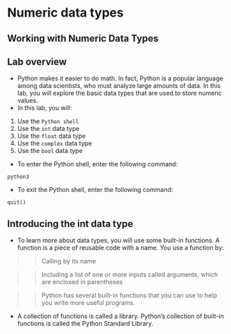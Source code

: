 #  Numeric data types
## Working with Numeric Data Types
## Lab overview
- Python makes it easier to do math. In fact, Python is a popular language among data scientists, who must analyze large amounts of data. In this lab, you will explore the basic data types that are used to store numeric values.
- In this lab, you will:

1. Use the `Python shell`
2. Use the `int` data type
3. Use the `float` data type
4. Use the `complex` data type
5. Use the `bool` data type

- To enter the Python shell, enter the following command:

```
python3
```

- To exit the Python shell, enter the following command:

```
quit()
```

## Introducing the int data type
- To learn more about data types, you will use some built-in functions. A function is a piece of reusable code with a name. You use a function by:

>> Calling by its name

>> Including a list of one or more inputs called arguments, which are enclosed in parentheses

>> Python has several built-in functions that you can use to help you write more useful programs.

- A collection of functions is called a library. Python’s collection of built-in functions is called the Python Standard Library.
